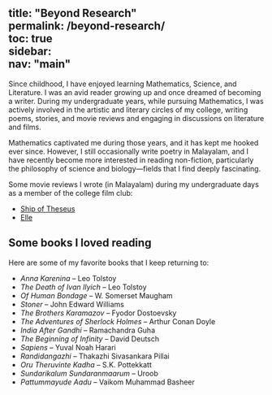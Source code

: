title: "Beyond Research"  
permalink: /beyond-research/  
toc: true  
sidebar:  
  nav: "main"  
---  

Since childhood, I have enjoyed learning Mathematics, Science, and Literature. I was an avid reader growing up and once dreamed of becoming a writer. During my undergraduate years, while pursuing Mathematics, I was actively involved in the artistic and literary circles of my college, writing poems, stories, and movie reviews and engaging in discussions on literature and films.  

Mathematics captivated me during those years, and it has kept me hooked ever since. However, I still occasionally write poetry in Malayalam, and I have recently become more interested in reading non-fiction, particularly the philosophy of science and biology—fields that I find deeply fascinating.  

Some movie reviews I wrote (in Malayalam) during my undergraduate days as a member of the college film club:  
- [Ship of Theseus](https://magazine.assisijeevan.com/p/717)  
- [Elle](https://magazine.assisijeevan.com/p/448)  

## Some books I loved reading  
Here are some of my favorite books that I keep returning to:  
- *Anna Karenina* – Leo Tolstoy  
- *The Death of Ivan Ilyich* – Leo Tolstoy  
- *Of Human Bondage* – W. Somerset Maugham  
- *Stoner* – John Edward Williams  
- *The Brothers Karamazov* – Fyodor Dostoevsky  
- *The Adventures of Sherlock Holmes* – Arthur Conan Doyle  
- *India After Gandhi* – Ramachandra Guha  
- *The Beginning of Infinity* – David Deutsch  
- *Sapiens* – Yuval Noah Harari  
- *Randidangazhi* – Thakazhi Sivasankara Pillai  
- *Oru Theruvinte Kadha* – S.K. Pottekkatt  
- *Sundarikalum Sundaranmaarum* – Uroob
- *Pattummayude Aadu* – Vaikom Muhammad Basheer  
